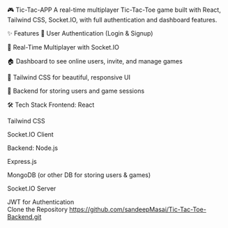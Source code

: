 🎮 Tic-Tac-APP
A real-time multiplayer Tic-Tac-Toe game built with React, Tailwind CSS, Socket.IO, with full authentication and dashboard features.

✨ Features
🔐 User Authentication (Login & Signup)

🧠 Real-Time Multiplayer with Socket.IO

🏠 Dashboard to see online users, invite, and manage games

🎨 Tailwind CSS for beautiful, responsive UI

💾 Backend for storing users and game sessions

🛠️ Tech Stack
Frontend:
React

Tailwind CSS

Socket.IO Client

Backend:
Node.js

Express.js

MongoDB (or other DB for storing users & games)

Socket.IO Server

JWT for Authentication   
Clone the Repository  https://github.com/sandeepMasai/Tic-Tac-Toe-Backend.git
